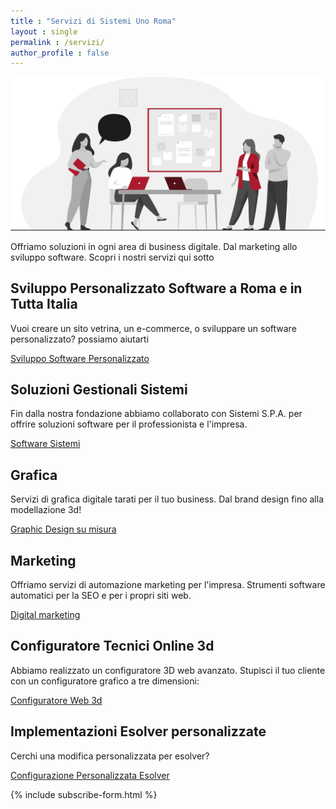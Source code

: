 ```yaml
---
title : "Servizi di Sistemi Uno Roma"
layout : single
permalink : /servizi/
author_profile : false
---
```



![Servizi](/assets/images/TEAM-01-min.jpg)

Offriamo soluzioni in ogni area di business digitale. Dal marketing allo sviluppo software. Scopri i nostri servizi qui sotto


## Sviluppo Personalizzato Software a Roma e in Tutta Italia

Vuoi creare un sito vetrina, un e-commerce, o sviluppare un software personalizzato? possiamo aiutarti


<a href="/servizi/sviluppo-software/" class="btn btn--primary">Sviluppo Software Personalizzato</a>


## Soluzioni Gestionali Sistemi

Fin dalla nostra fondazione abbiamo collaborato con Sistemi S.P.A. per offrire soluzioni software per il professionista e l'impresa. 

<a href="/servizi/software-sistemi/" class="btn btn--primary">Software Sistemi</a>

## Grafica

Servizi di grafica digitale tarati per il tuo business. Dal brand design fino alla modellazione 3d!

<a href="/servizi/grafica/" class="btn btn--primary">Graphic Design su misura</a>

## Marketing

Offriamo servizi di automazione marketing per l'impresa. Strumenti software automatici per la SEO e per i propri siti web.

<a href="/servizi/marketing/" class="btn btn--primary">Digital marketing</a>


## Configuratore Tecnici Online 3d

Abbiamo realizzato un configuratore 3D web avanzato. Stupisci il tuo cliente con un configuratore grafico a tre dimensioni:

<a href="/configuratore-web-3d/" class="btn btn--primary">Configuratore Web 3d</a>

## Implementazioni Esolver personalizzate

Cerchi una modifica personalizzata per esolver? 

<a href="/implementazioni-esolver/" class="btn btn--primary">Configurazione Personalizzata Esolver</a>


{% include subscribe-form.html %}

